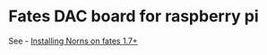 # Fates DAC board for raspberry pi

See - [Installing Norns on fates 1.7+](https://github.com/okyeron/fates/blob/master/install/norns/Norns_install_instructions_1.7.md)
